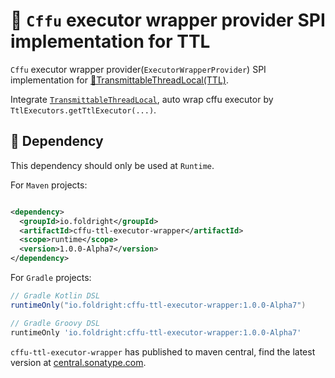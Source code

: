 # 🦝 `Cffu` executor wrapper provider SPI implementation for TTL

`Cffu` executor wrapper provider(`ExecutorWrapperProvider`) SPI implementation for
[📌TransmittableThreadLocal(TTL)](https://github.com/alibaba/transmittable-thread-local).

Integrate [`TransmittableThreadLocal`](https://github.com/alibaba/transmittable-thread-local),
auto wrap cffu executor by `TtlExecutors.getTtlExecutor(...)`.

## 🍪 Dependency

This dependency should only be used at `Runtime`.

For `Maven` projects:

```xml

<dependency>
  <groupId>io.foldright</groupId>
  <artifactId>cffu-ttl-executor-wrapper</artifactId>
  <scope>runtime</scope>
  <version>1.0.0-Alpha7</version>
</dependency>
```

For `Gradle` projects:

```groovy
// Gradle Kotlin DSL
runtimeOnly("io.foldright:cffu-ttl-executor-wrapper:1.0.0-Alpha7")
```

```groovy
// Gradle Groovy DSL
runtimeOnly 'io.foldright:cffu-ttl-executor-wrapper:1.0.0-Alpha7'
```

`cffu-ttl-executor-wrapper` has published to maven central, find the latest version at
[central.sonatype.com](https://central.sonatype.com/artifact/io.foldright/cffu-ttl-executor-wrapper/0.9.4/versions).
